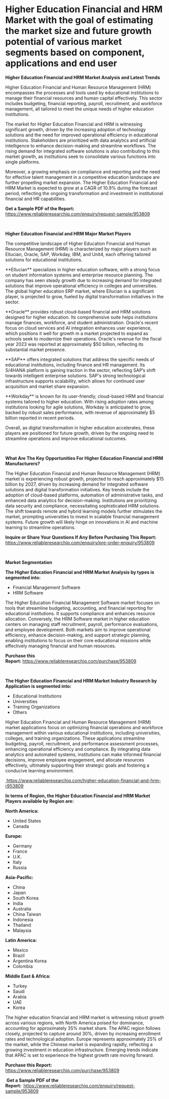 <p><h1>Higher Education Financial and HRM Market with the goal of estimating the market size and future growth potential of various market segments based on component, applications and end user</h1></p><p><strong>Higher Education Financial and HRM Market Analysis and Latest Trends</strong></p>
<p><p>Higher Education Financial and Human Resource Management (HRM) encompasses the processes and tools used by educational institutions to manage their financial resources and human capital effectively. This sector includes budgeting, financial reporting, payroll, recruitment, and workforce management, all tailored to meet the unique needs of higher education institutions.</p><p>The market for Higher Education Financial and HRM is witnessing significant growth, driven by the increasing adoption of technology solutions and the need for improved operational efficiency in educational institutions. Stakeholders are prioritized with data analytics and artificial intelligence to enhance decision-making and streamline workflows. The rising demand for integrated software solutions is also contributing to this market growth, as institutions seek to consolidate various functions into single platforms.</p><p>Moreover, a growing emphasis on compliance and reporting and the need for effective talent management in a competitive education landscape are further propelling market expansion. The Higher Education Financial and HRM Market is expected to grow at a CAGR of 10.9% during the forecast period, reflecting the ongoing transformation and investment in institutional financial and HR capabilities.</p></p>
<p><strong>Get a Sample PDF of the Report:&nbsp;</strong> <a href="https://www.reliableresearchiq.com/enquiry/request-sample/953809?utm_campaign=2293&utm_medium=2&utm_source=Github&utm_content=ia&utm_term=18042025&utm_id=higher-education-financial-and-hrm">https://www.reliableresearchiq.com/enquiry/request-sample/953809</a></p>
<p>&nbsp;</p>
<p><strong>Higher Education Financial and HRM Major Market Players</strong></p>
<p><p>The competitive landscape of Higher Education Financial and Human Resource Management (HRM) is characterized by major players such as Ellucian, Oracle, SAP, Workday, IBM, and Unit4, each offering tailored solutions for educational institutions.</p><p>**Ellucian** specializes in higher education software, with a strong focus on student information systems and enterprise resource planning. The company has seen steady growth due to increasing demand for integrated solutions that improve operational efficiency in colleges and universities. The global higher education ERP market, where Ellucian is a significant player, is projected to grow, fueled by digital transformation initiatives in the sector.</p><p>**Oracle** provides robust cloud-based financial and HRM solutions designed for higher education. Its comprehensive suite helps institutions manage finances, workforce, and student administration. Oracle's recent focus on cloud services and AI integration enhances user experience, which positions it well for growth in a market projected to expand as schools seek to modernize their operations. Oracle's revenue for the fiscal year 2023 was reported at approximately $50 billion, reflecting its substantial market presence.</p><p>**SAP** offers integrated solutions that address the specific needs of educational institutions, including finance and HR management. Its S/4HANA platform is gaining traction in the sector, reflecting SAP’s shift towards intelligent enterprise solutions. SAP's strong technological infrastructure supports scalability, which allows for continued user acquisition and market share expansion.</p><p>**Workday** is known for its user-friendly, cloud-based HRM and financial systems tailored to higher education. With rising adoption rates among institutions looking for agile solutions, Workday is anticipated to grow, backed by robust sales performance, with revenue of approximately $5 billion reported in recent periods.</p><p>Overall, as digital transformation in higher education accelerates, these players are positioned for future growth, driven by the ongoing need to streamline operations and improve educational outcomes.</p></p>
<p>&nbsp;</p>
<p><strong>What Are The Key Opportunities For Higher Education Financial and HRM Manufacturers?</strong></p>
<p><p>The Higher Education Financial and Human Resource Management (HRM) market is experiencing robust growth, projected to reach approximately $15 billion by 2027, driven by increasing demand for integrated software solutions and digital transformation initiatives. Key trends include the adoption of cloud-based platforms, automation of administrative tasks, and enhanced data analytics for decision-making. Institutions are prioritizing data security and compliance, necessitating sophisticated HRM solutions. The shift towards remote and hybrid learning models further stimulates the market, prompting universities to invest in scalable financial management systems. Future growth will likely hinge on innovations in AI and machine learning to streamline operations.</p></p>
<p><strong>Inquire or Share Your Questions If Any Before Purchasing This Report:</strong> <a href="https://www.reliableresearchiq.com/enquiry/pre-order-enquiry/953809?utm_campaign=2293&utm_medium=2&utm_source=Github&utm_content=ia&utm_term=18042025&utm_id=higher-education-financial-and-hrm">https://www.reliableresearchiq.com/enquiry/pre-order-enquiry/953809</a></p>
<p>&nbsp;</p>
<p><strong>Market Segmentation</strong></p>
<p><strong>The Higher Education Financial and HRM Market Analysis by types is segmented into:</strong></p>
<p><ul><li>Financial Management Software</li><li>HRM Software</li></ul></p>
<p><p>The Higher Education Financial Management Software market focuses on tools that streamline budgeting, accounting, and financial reporting for educational institutions. It supports compliance and enhances resource allocation. Conversely, the HRM Software market in higher education centers on managing staff recruitment, payroll, performance evaluations, and employee development. Both markets aim to improve operational efficiency, enhance decision-making, and support strategic planning, enabling institutions to focus on their core educational missions while effectively managing financial and human resources.</p></p>
<p><strong>Purchase this Report:&nbsp;</strong><a href="https://www.reliableresearchiq.com/purchase/953809?utm_campaign=2293&utm_medium=2&utm_source=Github&utm_content=ia&utm_term=18042025&utm_id=higher-education-financial-and-hrm">https://www.reliableresearchiq.com/purchase/953809</a></p>
<p>&nbsp;</p>
<p><strong>The Higher Education Financial and HRM Market Industry Research by Application is segmented into:</strong></p>
<p><ul><li>Educational Institutions</li><li>Universities</li><li>Training Organizations</li><li>Others</li></ul></p>
<p><p>Higher Education Financial and Human Resource Management (HRM) market applications focus on optimizing financial operations and workforce management within various educational institutions, including universities, colleges, and training organizations. These applications streamline budgeting, payroll, recruitment, and performance assessment processes, enhancing operational efficiency and compliance. By integrating data analytics and automated systems, institutions can make informed financial decisions, improve employee engagement, and allocate resources effectively, ultimately supporting their strategic goals and fostering a conducive learning environment.</p></p>
<p><a href="https://www.reliableresearchiq.com/higher-education-financial-and-hrm-r953809?utm_campaign=2293&utm_medium=2&utm_source=Github&utm_content=ia&utm_term=18042025&utm_id=higher-education-financial-and-hrm">&nbsp;https://www.reliableresearchiq.com/higher-education-financial-and-hrm-r953809</a></p>
<p><strong>In terms of Region, the Higher Education Financial and HRM Market Players available by Region are:</strong></p>
<p>
    <p> <strong> North America: </strong>
        <ul>
            <li>United States</li>
            <li>Canada</li>
        </ul>
        </p> 
    <p> <strong> Europe: </strong>
        <ul>
            <li>Germany</li>
            <li>France</li>
            <li>U.K.</li>
            <li>Italy</li>
            <li>Russia</li>
        </ul>
        </p> 
    <p> <strong> Asia-Pacific: </strong>
        <ul>
            <li>China</li>
            <li>Japan</li>
            <li>South Korea</li>
            <li>India</li>
            <li>Australia</li>
            <li>China Taiwan</li>
            <li>Indonesia</li>
            <li>Thailand</li>
            <li>Malaysia</li>
        </ul>
        </p> 
    <p> <strong> Latin America: </strong>
        <ul>
            <li>Mexico</li>
            <li>Brazil</li>
            <li>Argentina Korea</li>
            <li>Colombia</li>
        </ul>
        </p> 
    <p> <strong> Middle East & Africa: </strong>
        <ul>
            <li>Turkey</li>
            <li>Saudi</li>
            <li>Arabia</li>
            <li>UAE</li>
            <li>Korea</li>
        </ul>
    </p>
    </p>
<p><p>The higher education financial and HRM market is witnessing robust growth across various regions, with North America poised for dominance, accounting for approximately 35% market share. The APAC region follows closely, projected to capture around 30%, driven by increasing enrollment rates and technological adoption. Europe represents approximately 25% of the market, while the Chinese market is expanding rapidly, reflecting a growing investment in education infrastructure. Emerging trends indicate that APAC is set to experience the highest growth rate moving forward.</p></p>
<p><strong>Purchase this Report: </strong><a href="https://www.reliableresearchiq.com/purchase/953809?utm_campaign=2293&utm_medium=2&utm_source=Github&utm_content=ia&utm_term=18042025&utm_id=higher-education-financial-and-hrm">https://www.reliableresearchiq.com/purchase/953809</a></p>
<p>&nbsp;<strong>Get a Sample PDF of the Report:&nbsp;&nbsp;</strong><a href="https://www.reliableresearchiq.com/enquiry/request-sample/953809?utm_campaign=2293&utm_medium=2&utm_source=Github&utm_content=ia&utm_term=18042025&utm_id=higher-education-financial-and-hrm">https://www.reliableresearchiq.com/enquiry/request-sample/953809</a></p>
<p><strong></strong></p>
<p><p></p><p></p><p></p></p>